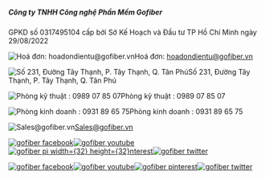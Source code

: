 ##### Công ty TNHH Công nghệ Phần Mềm Gofiber

GPKD số 0317495104 cấp bởi Sở Kế Hoạch và Đầu tư TP Hồ Chí Minh ngày 29/08/2022

![Hoá đơn: hoadondientu@gofiber.vn](/images/icons/invoice.svg)Hoá đơn: hoadondientu@gofiber.vn

![Số 231, Đường Tây Thạnh, P. Tây Thạnh, Q. Tân Phú](/_next/image?url=https%3A%2F%2Fgofiber.b-cdn.net%2Fwebp%2Ftaitro%2FAnyConv.com__Locations.webp&w=48&q=75)Số 231, Đường Tây Thạnh, P. Tây Thạnh, Q. Tân Phú

![Phòng kỹ thuật : 0989 07 85 07](/_next/image?url=https%3A%2F%2Fgofiber.b-cdn.net%2Fwebp%2Ftaitro%2FAnyConv.com__Phones.webp&w=48&q=75)Phòng kỹ thuật : 0989 07 85 07

![Phòng kinh doanh : 0931 89 65 75](/_next/image?url=https%3A%2F%2Fgofiber.b-cdn.net%2Fwebp%2Ftaitro%2FAnyConv.com__Phones.webp&w=48&q=75)Phòng kinh doanh : 0931 89 65 75

![Sales@gofiber.vn](/_next/image?url=https%3A%2F%2Fgofiber.b-cdn.net%2Fwebp%2Ftaitro%2FAnyConv.com__Messages.webp&w=48&q=75)Sales@gofiber.vn


[![gofiber facebook](/_next/image?url=https%3A%2F%2Fgofiber.b-cdn.net%2Fwebp%2Ftaitro%2FAnyConv.com__Facebook.webp&w=64&q=75)](https://www.facebook.com/gofibervn1)[![gofiber youtube](/_next/image?url=https%3A%2F%2Fgofiber.b-cdn.net%2Fwebp%2Ftaitro%2FAnyConv.com__Youtube.webp&w=64&q=75)](https://www.youtube.com/@gofibervn)[![gofiber pi width={32} height={32}nterest](/_next/image?url=https%3A%2F%2Fgofiber.b-cdn.net%2Fwebp%2Ftaitro%2FAnyConv.com__Pinterest.webp&w=64&q=75)](https://www.pinterest.com/gofibervn/)[![gofiber twitter](/_next/image?url=https%3A%2F%2Fgofiber.b-cdn.net%2Fwebp%2Ftaitro%2FAnyConv.com__Twitter.webp&w=64&q=75)](https://twitter.com/gofibervn)

[![gofiber facebook](/_next/image?url=https%3A%2F%2Fgofiber.b-cdn.net%2Fwebp%2Ftaitro%2FAnyConv.com__Facebook.webp&w=64&q=75)](https://www.facebook.com/gofibervn1)[![gofiber youtube](/_next/image?url=https%3A%2F%2Fgofiber.b-cdn.net%2Fwebp%2Ftaitro%2FAnyConv.com__Youtube.webp&w=64&q=75)](https://www.youtube.com/@gofibervn)[![gofiber pinterest](/_next/image?url=https%3A%2F%2Fgofiber.b-cdn.net%2Fwebp%2Ftaitro%2FAnyConv.com__Pinterest.webp&w=64&q=75)](https://www.pinterest.com/gofibervn/)[![gofiber twitter](/_next/image?url=https%3A%2F%2Fgofiber.b-cdn.net%2Fwebp%2Ftaitro%2FAnyConv.com__Twitter.webp&w=64&q=75)](https://twitter.com/gofibervn)
